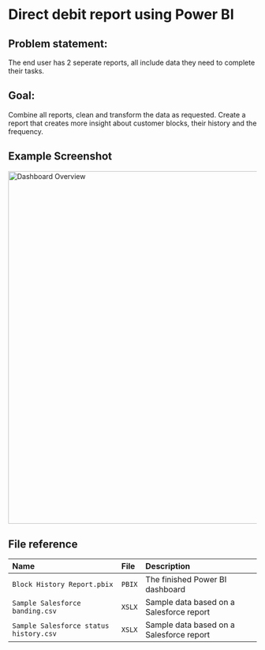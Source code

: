 # Direct debit report using Power BI

## Problem statement: 
The end user has 2 seperate reports, all include data they need to complete their tasks.

## Goal:
Combine all reports, clean and transform the data as requested.
Create a report that creates more insight about customer blocks, their history and the frequency.

## Example Screenshot
<img width="1275" height="715" alt="Dashboard Overview" src="https://github.com/user-attachments/assets/fcea1129-ce7a-45b9-95a6-93f79fe83dc9" />

## File reference

| Name | File     | Description                       |
| :-------- | :------- | :-------------------------------- |
| `Block History Report.pbix`      | `PBIX` | The finished Power BI dashboard |
| `Sample Salesforce banding.csv`      | `XSLX` | Sample data based on a Salesforce report |
| `Sample Salesforce status history.csv`      | `XSLX` | Sample data based on a Salesforce report |

